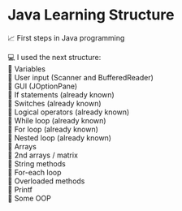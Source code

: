 # Java Learning Structure

📈 First steps in Java programming

💻 I used the next structure: <br />
🌱 Variables <br />
🌱 User input (Scanner and BufferedReader) <br />
🌱 GUI (JOptionPane) <br />
🌱 If statements (already known) <br />
🌱 Switches (already known) <br />
🌱 Logical operators (already known) <br />
🌱 While loop (already known) <br />
🌱 For loop (already known) <br />
🌱 Nested loop (already known) <br />
🌱 Arrays <br />
🌱 2nd arrays / matrix <br />
🌱 String methods <br />
🌱 For-each loop <br />
🌱 Overloaded methods <br />
🌱 Printf <br />
🌱 Some OOP  <br />
